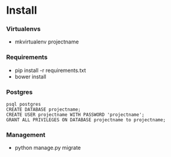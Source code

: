 # Install

### Virtualenvs
- mkvirtualenv projectname

### Requirements
- pip install -r requirements.txt
- bower install

### Postgres

	psql postgres
	CREATE DATABASE projectname;
	CREATE USER projectname WITH PASSWORD 'projectname';
	GRANT ALL PRIVILEGES ON DATABASE projectname to projectname;

### Management
- python manage.py migrate
